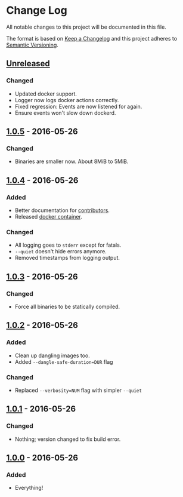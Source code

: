 Change Log
==========

All notable changes to this project will be documented in this file.

The format is based on [Keep a Changelog](http://keepachangelog.com/) and this project adheres to [Semantic Versioning](http://semver.org/).

[Unreleased]
------------

### Changed

-   Updated docker support.
-   Logger now logs docker actions correctly.
-   Fixed regression: Events are now listened for again.
-   Ensure events won't slow down dockerd.

[1.0.5] - 2016-05-26
--------------------

### Changed

-   Binaries are smaller now. About 8MiB to 5MiB.

[1.0.4] - 2016-05-26
--------------------

### Added

-   Better documentation for [contributors](CONTRIBUTING.md).
-   Released [docker container](https://hub.docker.com/r/docwhat/docker-gc/).

### Changed

-   All logging goes to `stderr` except for fatals.
-   `--quiet` doesn't hide errors anymore.
-   Removed timestamps from logging output.

[1.0.3] - 2016-05-26
--------------------

### Changed

-   Force all binaries to be statically compiled.

[1.0.2] - 2016-05-26
--------------------

### Added

-   Clean up dangling images too.
-   Added `--dangle-safe-duration=DUR` flag

### Changed

-   Replaced `--verbosity=NUM` flag with simpler `--quiet`

[1.0.1] - 2016-05-26
----------------------

### Changed

-   Nothing; version changed to fix build error.

[1.0.0] - 2016-05-26
----------------------

### Added

-   Everything!


[Unreleased]: https://github.com/docwhat/docker-gc/compare/1.0.5...HEAD
[1.0.5]: https://github.com/docwhat/docker-gc/compare/1.0.4...1.0.5
[1.0.4]: https://github.com/docwhat/docker-gc/compare/1.0.3...1.0.4
[1.0.3]: https://github.com/docwhat/docker-gc/compare/1.0.2...1.0.3
[1.0.2]: https://github.com/docwhat/docker-gc/compare/1.0.1...1.0.2
[1.0.1]: https://github.com/docwhat/docker-gc/compare/1.0.0...1.0.1
[1.0.0]: https://github.com/docwhat/docker-gc/commits/1.0.0
